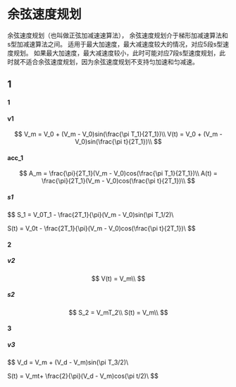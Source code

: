 # 余弦速度规划


余弦速度规划（也叫做正弦加减速速算法）， 余弦速度规划介于梯形加减速算法和s型加减速算法之间。 适用于最大加速度，最大减速度较大的情况，对应5段s型速度规划。 如果最大加速度，最大减速度较小，此时可能对应7段s型速度规划，此时就不适合余弦速度规划，因为余弦速度规划不支持匀加速和匀减速。

## 1
#### 1
#### v1
$$
V_m = V_0 + (V_m - V_0)sin(\frac{\pi T_1}{2T_1})\\
V(t) = V_0 + (V_m - V_0)sin(\frac{\pi t}{2T_1})\\
$$
#### acc_1
$$
A_m = \frac{\pi}{2T_1}(V_m - V_0)cos(\frac{\pi T_1}{2T_1})\\
A(t) = \frac{\pi}{2T_1}(V_m - V_0)cos(\frac{\pi t}{2T_1})\\
$$
##### s1
$$
S_1 = V_0T_1 - \frac{2T_1}{\pi}(V_m - V_0)sin(\pi T_1/2)\\

S(t) = V_0t - \frac{2T_1}{\pi}(V_m - V_0)cos(\frac{\pi t}{2T_1})\\
$$
#### 2
##### v2
$$
V(t) = V_m\\
$$

##### s2
$$
S_2 = V_mT_2\\
S(t) = V_m\\
$$

#### 3
##### v3
$$
V_d = V_m + (V_d - V_m)sin(\pi T_3/2)\\

S(t) = V_mt+ \frac{2}{\pi}(V_d - V_m)cos(\pi t/2)\\
$$

